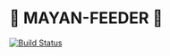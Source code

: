 🍰 MAYAN-FEEDER 🍴
============

[![Build Status](https://travis-ci.org/xsteadfastx/mayan-feeder.svg?branch=master)](https://travis-ci.org/xsteadfastx/mayan-feeder)
